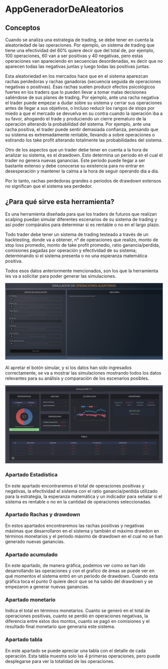 # AppGeneradorDeAleatorios
## Conceptos

Cuando se analiza una estrategia de trading, se debe tener en cuenta la aleatoriedad de las operaciones. Por ejemplo, un sistema de trading que tiene una efectividad del 60% quiere decir que del total de, por ejemplo, 100 operaciones, 60 van a ser positivas y 40 negativas, pero estas operaciones van apareciendo en secuencias desordenadas, es decir que no aparecen todas las negativas juntas y luego todas las positivas juntas. 

Esta aleatoriedad en los mercados hace que en el sistema aparezcan rachas perdedoras y rachas ganadoras (secuencia seguida de operaciones negativas o positivas).
Esas rachas suelen producir efectos psicológicos fuertes en los traders que lo pueden llevar a tomar malas decisiones saliéndose de sus planes de trading. Por ejemplo, ante una racha negativa el trader puede empezar a dudar sobre su sistema y cerrar sus operaciones antes de llegar a sus objetivos, o incluso reducir los rangos de stops por miedo a que el mercado se devuelva en su contra cuando la operación iba a su favor, ahogando el trade y produciendo un cierre prematuro de la operación alterando la probabilidad del sistema. Por ejemplo, ante una racha positiva, el trader puede sentir demasiada confianza, pensando que su sistema es extremadamente rentable, llevando a sobre operaciones o estirando los take profit alterando totalmente las probabilidades del sistema.

Otro de los aspectos que un trader debe tener en cuenta a la hora de analizar su sistema, es el drawdown. Esto determina un periodo en el cual el trader no genera nuevas
ganancias. Este periodo puede llegar a ser bastante extenso y debe conocerse su existencia para no entrar en desesperación y mantener la calma a la hora de seguir operando día a día.

Por lo tanto, rachas perdedoras grandes o periodos de drawdown extensos no significan que el sistema sea perdedor.

## ¿Para qué sirve esta herramienta?
Es una herramienta diseñada para que los traders de futuros que realizan scalping puedan simular diferentes escenarios de su sistema de trading y así poder compáralos para determinar si es rentable o no en el largo plazo.

Todo trader debe tener un sistema de trading testeado a través de un backtesting, donde va a obtener, n° de operaciones que realizo, monto de stop loss promedio,  monto de take profit promedio,  ratio ganancia/perdida, comisiones pagadas por operación y  efectividad de su sistema; determinando si el sistema presenta o no una esperanza matemática positiva.

Todos esos datos anteriormente mencionados, son los que la herramienta les va a solicitar para poder generar las simulaciones.

![](https://github.com/sarce1987/AppGeneradorDeAleatorios/blob/master/Inputs.png)

Al apretar el botón simular, y si los datos han sido ingresados correctamente, se va a mostrar las simulaciones mostrando todos los datos relevantes para su análisis y comparación de los escenarios posibles.


![](https://github.com/sarce1987/AppGeneradorDeAleatorios/blob/master/generador%20de%20aleatorios.png)

### Apartado Estadística 

En este apartado encontraremos el total de operaciones positivas y negativas, la efectividad el sistema con el ratio ganancia/perdida utilizado para la estrategia, la esperanza matemática y un indicador para señalar si el sistema es rentable o no en la cantidad de operaciones seleccionadas.

### Apartado Rachas y drawdown 

En estos apartados encontraremos las rachas positivas y negativas máximas que desarrollaron en el sistema y también el máximo drawdon en términos monetarios y el periodo máximo de drawdown en el cual no se han generado nuevas ganancias.

### Apartado acumulado

En este apartado, de manera gráfica, podemos ver como se han ido desarrollando las operaciones y con el grafico de áreas se puede ver en qué momentos el sistema entró en un periodo de drawdown. Cuando esta gráfica toca el punto 0 quiere decir que se ha salido del drawdown y se empezaron a generar nuevas ganancias.

### Apartado monetario

Indica el total en términos monetarios. Cuanto se generó en el total de operaciones positivas, cuanto se perdió en operaciones negativas, la diferencia entre estos dos montos, cuanto se pagó en comisiones y el resultado final monetario que generaría este sistema.

### Apartado tabla

En este apartado se puede apreciar una tabla con el detalle de cada operación. Esta tabla muestra solo las 4 primeras operaciones, pero puede desplegarse para ver la totalidad de las operaciones.


